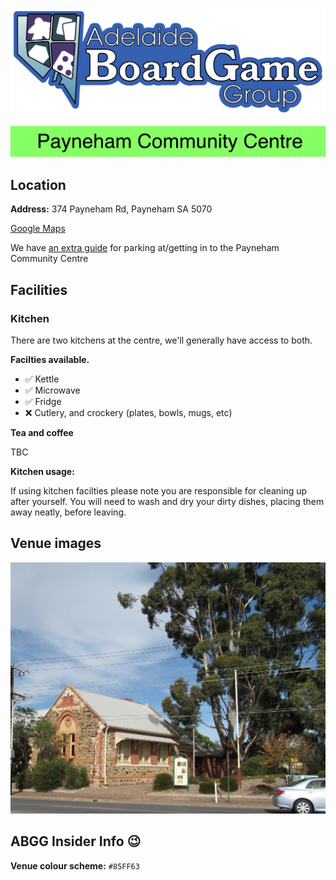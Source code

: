 ![ABGG Logo](/ABGG_Logo.png)

![](/images/venue-stripe-payneham.png)

## Location

**Address:** 374 Payneham Rd, Payneham SA 5070

[Google Maps](https://goo.gl/maps/6TJUtFFa4b4f53AN9)

We have [an extra guide](location-payneham.md) for parking at/getting in to the Payneham Community Centre

## Facilities

### Kitchen

There are two kitchens at the centre, we'll generally have access to both.

**Facilties available.**

- ✅ Kettle
- ✅ Microwave
- ✅ Fridge
- ❌ Cutlery, and crockery (plates, bowls, mugs, etc)

**Tea and coffee**

TBC

**Kitchen usage:**

If using kitchen facilties please note you are responsible for cleaning up after yourself.
You will need to wash and dry your dirty dishes, placing them away neatly, before leaving.


## Venue images

![Payneham Community Centre Image](/images/venue-payneham.jpg)

## ABGG Insider Info 😉

**Venue colour scheme:** `#85FF63`
